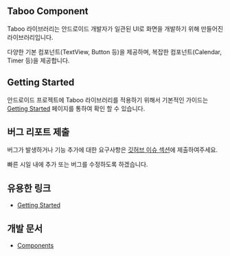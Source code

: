 ## Taboo Component
Taboo 라이브러리는 안드로이드 개발자가 일관된 UI로 화면을 개발하기 위해 만들어진 라이브러리입니다.

다양한 기본 컴포넌트(TextView, Button 등)을 제공하며, 복잡한 컴포넌트(Calendar, Timer 등)을 제공합니다.

## Getting Started
안드로이드 프로젝트에 Taboo 라이브러리를 적용하기 위해서 기본적인 가이드는 [Getting Started](https://github.com/HanJunKwon/Taboo/blob/feature/readme/docs/kr/getting-started.md) 페이지를 통하여 확인 할 수 있습니다.

## 버그 리포트 제출
버그가 발생하거나 기능 추가에 대한 요구사항은 [깃허브 이슈 섹션](https://github.com/HanJunKwon/Taboo/issues)에 제출하여주세요.

빠른 시일 내에 추가 또는 버그를 수정하도록 하겠습니다.

## 유용한 링크
- [Getting Started](https://github.com/HanJunKwon/Taboo/blob/feature/readme/docs/kr/getting-started.md)

## 개발 문서
- [Components](https://github.com/HanJunKwon/Taboo/blob/feature/readme/docs/kr/components)